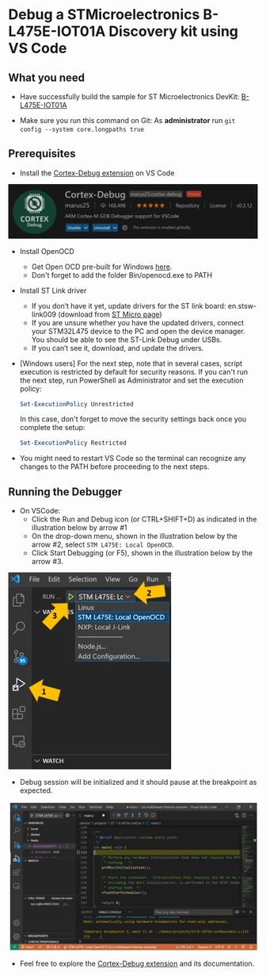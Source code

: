 # Debug a STMicroelectronics B-L475E-IOT01A Discovery kit using VS Code

## What you need

* Have successfully build the sample for ST Microelectronics DevKit: [B-L475E-IOT01A](https://www.st.com/en/evaluation-tools/b-l475e-iot01a.html)

* Make sure you run this command on Git: As **administrator** run `git config --system core.longpaths true`

## Prerequisites

* Install the [Cortex-Debug extension](https://marketplace.visualstudio.com/items?itemName=marus25.cortex-debug) on VS Code

![VSCode Cortex Debug](media/cortex-debug.png)

* Install OpenOCD
    * Get Open OCD pre-built for Windows [here](https://gnutoolchains.com/arm-eabi/openocd/).
    * Don't forget to add the folder Bin/openocd.exe to PATH
    
* Install ST Link driver

    * If you don’t have it yet, update drivers for the ST link board: en.stsw-link009 (download from [ST Micro page](https://www.st.com/en/development-tools/stsw-link009.html))
    * If you are unsure whether you have the updated drivers, connect your STM32L475 device to the PC and open the device manager. You should be able to see the ST-Link Debug under USBs.
    * If you can’t see it, download, and update the drivers.

* [Windows users] For the next step, note that in several cases, script execution is restricted by default for security reasons. If you can't run the next step, run PowerShell as Administrator and set the execution policy:

    ```powershell
    Set-ExecutionPolicy Unrestricted
    ```

    In this case, don't forget to move the security settings back once you complete the setup:

    ```powershell
    Set-ExecutionPolicy Restricted
    ```
* You might need to restart VS Code so the terminal can recognize any changes to the PATH before proceeding to the next steps.

## Running the Debugger

* On VSCode:
    * Click the Run and Debug icon (or CTRL+SHIFT+D) as indicated in the illustration below by arrow #1
    * On the drop-down menu, shown in the illustration below by the arrow #2, select `STM L475E: Local OpenOCD`.
    * Click Start Debugging (or F5), shown in the illustration below by the arrow #3.

![VSCode Cortex Debug](media/VSCode.png)

* Debug session will be initialized and it should pause at the breakpoint as expected.

![VSCode Cortex Debug](media/VSCode-Debug.png)

* Feel free to explore the [Cortex-Debug extension](https://marketplace.visualstudio.com/items?itemName=marus25.cortex-debug) and its documentation. 
